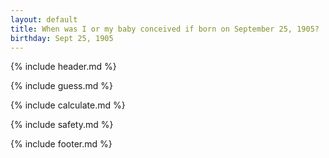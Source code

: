 ```yaml
---
layout: default
title: When was I or my baby conceived if born on September 25, 1905?
birthday: Sept 25, 1905
---
```


{% include header.md %}

{% include guess.md %}

{% include calculate.md %}

{% include safety.md %}

{% include footer.md %}



